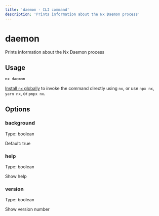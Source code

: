 ```yaml
---
title: 'daemon - CLI command'
description: 'Prints information about the Nx Daemon process'
---
```


# daemon

Prints information about the Nx Daemon process

## Usage

```bash
nx daemon
```

[Install `nx` globally](/getting-started/nx-setup#install-nx) to invoke the command directly using `nx`, or use `npx nx`, `yarn nx`, or `pnpx nx`.

## Options

### background

Type: boolean

Default: true

### help

Type: boolean

Show help

### version

Type: boolean

Show version number
